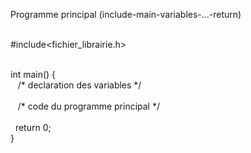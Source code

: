 Programme principal (include-main-variables-...-return) <br><br>
 
 #include<fichier_librairie.h> <br><br>
 
 int main() { <br>
  &nbsp;&nbsp; /\* declaration des variables \*/ <br>
    <br>
  &nbsp;&nbsp; /\* code du programme principal \*/  <br>
    <br>
 &nbsp;&nbsp;return 0; <br>
 } <br>
 

